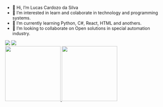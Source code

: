 - 👋 Hi, I’m Lucas Cardozo da Silva
- 👀 I’m interested in learn and colaborate in technology and programming systems.
- 🌱 I’m currently learning Python, C#, React, HTML and anothers.
- 💞️ I’m looking to collaborate on Open solutions in special automation industry.

<div>
<a href = "mailto:contato@seu-usuário-aqui"><img src="https://img.shields.io/badge/Gmail-D14836?style=for-the-badge&logo=gmail&logoColor=white" target="_blank"></a>
<a href="https://www.linkedin.com/in/seu-usuário-linkedln-aqui" target="_blank"><img src="https://img.shields.io/badge/-LinkedIn-%230077B5?style=for-the-badge&logo=linkedin&logoColor=white" target="_blank"></a>   
</div>

<div>
<a href="https://github.com/seu-usuário-aqui">
<img height="180em" src="https://github-readme-stats.vercel.app/api/top-langs/?username=LucasCdaSilva&layout=compact&langs_count=7&theme=dracula"/>
<img height="180em" src="https://github-readme-stats.vercel.app/api?username=LucasCdaSilva&show_icons=true&theme=dracula&include_all_commits=true&count_private=true"/>
</div>
